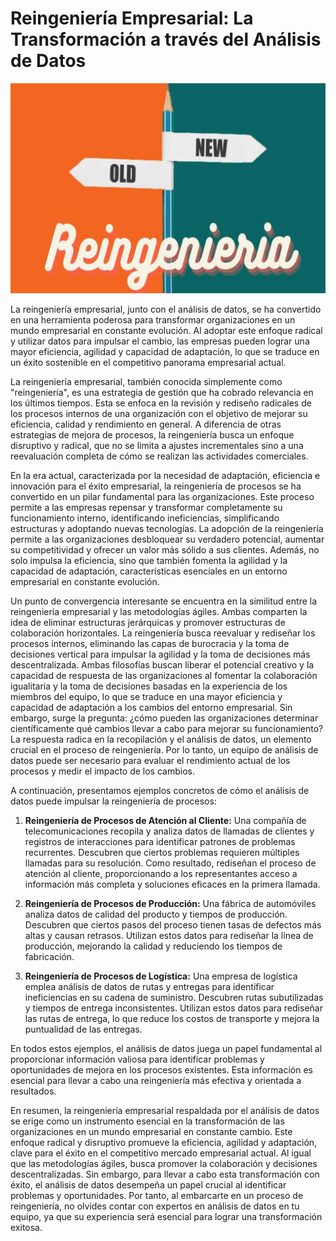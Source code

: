 # Reingeniería Empresarial: La Transformación a través del Análisis de Datos

<div class="pull-right"><img src="posts\003_28-10-23\portada.jpg"></div>

La reingeniería empresarial, junto con el análisis de datos, se ha convertido en una herramienta poderosa para transformar organizaciones en un mundo empresarial en constante evolución. Al adoptar este enfoque radical y utilizar datos para impulsar el cambio, las empresas pueden lograr una mayor eficiencia, agilidad y capacidad de adaptación, lo que se traduce en un éxito sostenible en el competitivo panorama empresarial actual.

La reingeniería empresarial, también conocida simplemente como "reingeniería", es una estrategia de gestión que ha cobrado relevancia en los últimos tiempos. Esta se enfoca en la revisión y rediseño radicales de los procesos internos de una organización con el objetivo de mejorar su eficiencia, calidad y rendimiento en general. A diferencia de otras estrategias de mejora de procesos, la reingeniería busca un enfoque disruptivo y radical, que no se limita a ajustes incrementales sino a una reevaluación completa de cómo se realizan las actividades comerciales.

En la era actual, caracterizada por la necesidad de adaptación, eficiencia e innovación para el éxito empresarial, la reingeniería de procesos se ha convertido en un pilar fundamental para las organizaciones. Este proceso permite a las empresas repensar y transformar completamente su funcionamiento interno, identificando ineficiencias, simplificando estructuras y adoptando nuevas tecnologías. La adopción de la reingeniería permite a las organizaciones desbloquear su verdadero potencial, aumentar su competitividad y ofrecer un valor más sólido a sus clientes. Además, no solo impulsa la eficiencia, sino que también fomenta la agilidad y la capacidad de adaptación, características esenciales en un entorno empresarial en constante evolución.

Un punto de convergencia interesante se encuentra en la similitud entre la reingeniería empresarial y las metodologías ágiles. Ambas comparten la idea de eliminar estructuras jerárquicas y promover estructuras de colaboración horizontales. La reingeniería busca reevaluar y rediseñar los procesos internos, eliminando las capas de burocracia y la toma de decisiones vertical para impulsar la agilidad y la toma de decisiones más descentralizada. Ambas filosofías buscan liberar el potencial creativo y la capacidad de respuesta de las organizaciones al fomentar la colaboración igualitaria y la toma de decisiones basadas en la experiencia de los miembros del equipo, lo que se traduce en una mayor eficiencia y capacidad de adaptación a los cambios del entorno empresarial.
Sin embargo, surge la pregunta: ¿cómo pueden las organizaciones determinar científicamente qué cambios llevar a cabo para mejorar su funcionamiento? La respuesta radica en la recopilación y el análisis de datos, un elemento crucial en el proceso de reingeniería. Por lo tanto, un equipo de análisis de datos puede ser necesario para evaluar el rendimiento actual de los procesos y medir el impacto de los cambios.

A continuación, presentamos ejemplos concretos de cómo el análisis de datos puede impulsar la reingeniería de procesos:

1.	**Reingeniería de Procesos de Atención al Cliente:** Una compañía de telecomunicaciones recopila y analiza datos de llamadas de clientes y registros de interacciones para identificar patrones de problemas recurrentes. Descubren que ciertos problemas requieren múltiples llamadas para su resolución. Como resultado, rediseñan el proceso de atención al cliente, proporcionando a los representantes acceso a información más completa y soluciones eficaces en la primera llamada.

2.	**Reingeniería de Procesos de Producción:** Una fábrica de automóviles analiza datos de calidad del producto y tiempos de producción. Descubren que ciertos pasos del proceso tienen tasas de defectos más altas y causan retrasos. Utilizan estos datos para rediseñar la línea de producción, mejorando la calidad y reduciendo los tiempos de fabricación.

3.	**Reingeniería de Procesos de Logística:** Una empresa de logística emplea análisis de datos de rutas y entregas para identificar ineficiencias en su cadena de suministro. Descubren rutas subutilizadas y tiempos de entrega inconsistentes. Utilizan estos datos para rediseñar las rutas de entrega, lo que reduce los costos de transporte y mejora la puntualidad de las entregas.

En todos estos ejemplos, el análisis de datos juega un papel fundamental al proporcionar información valiosa para identificar problemas y oportunidades de mejora en los procesos existentes. Esta información es esencial para llevar a cabo una reingeniería más efectiva y orientada a resultados.

En resumen, la reingeniería empresarial respaldada por el análisis de datos se erige como un instrumento esencial en la transformación de las organizaciones en un mundo empresarial en constante cambio. Este enfoque radical y disruptivo promueve la eficiencia, agilidad y adaptación, clave para el éxito en el competitivo mercado empresarial actual. Al igual que las metodologías ágiles, busca promover la colaboración y decisiones descentralizadas. Sin embargo, para llevar a cabo esta transformación con éxito, el análisis de datos desempeña un papel crucial al identificar problemas y oportunidades. Por tanto, al embarcarte en un proceso de reingeniería, no olvides contar con expertos en análisis de datos en tu equipo, ya que su experiencia será esencial para lograr una transformación exitosa.

